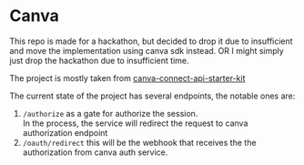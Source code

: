 # Canva

This repo is made for a hackathon, but decided to drop it due to insufficient
and move the implementation using canva sdk instead. OR I might
simply just drop the hackathon due to insufficient time.

The project is mostly taken from [canva-connect-api-starter-kit](https://github.com/canva-sdks/canva-connect-api-starter-kit)

The current state of the project has several endpoints, the notable ones
are:
1. `/authorize` as a gate for authorize the session. <br>
In the process, the service will redirect the request to canva authorization endpoint
2. `/oauth/redirect` this will be the webhook that receives the the authorization from canva auth service.